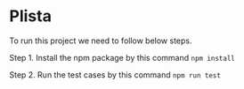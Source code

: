 # Plista

To run this project we need to follow below steps.

Step 1. Install the npm package by this command ``` npm install ```

Step 2. Run the test cases by this command ``` npm run test ```
